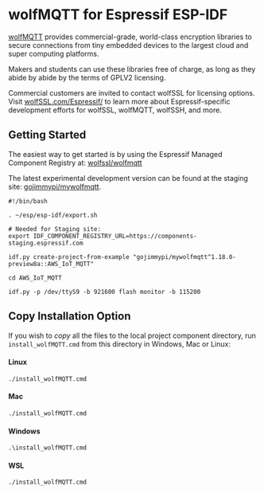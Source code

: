 # wolfMQTT for Espressif ESP-IDF

[wolfMQTT](https://www.wolfMQTT.com) provides commercial-grade, world-class encryption libraries to secure connections
from tiny embedded devices to the largest cloud and super computing platforms.

Makers and students can use these libraries free of charge, as long as they abide by abide by the terms of GPLV2 licensing.

Commercial customers are invited to contact wolfSSL for licensing options.
Visit [wolfSSL.com/Espressif/](https://www.wolfSSL.com/Espressif/) to learn
more about Espressif-specific development efforts for wolfSSL, wolfMQTT, wolfSSH, and more.

## Getting Started

The easiest way to get started is by using the Espressif Managed Component Registry
at: [wolfssl/wolfmqtt](https://components.espressif.com/components/wolfssl/wolfmqtt)

The latest experimental development version can be found at the staging site: [gojimmypi/mywolfmqtt](https://components-staging.espressif.com/components/gojimmypi/mywolfmqtt/versions/1.18.0-preview8a?language=en).

```
#!/bin/bash

. ~/esp/esp-idf/export.sh

# Needed for Staging site:
export IDF_COMPONENT_REGISTRY_URL=https://components-staging.espressif.com

idf.py create-project-from-example "gojimmypi/mywolfmqtt^1.18.0-preview8a::AWS_IoT_MQTT"

cd AWS_IoT_MQTT

idf.py -p /dev/ttyS9 -b 921600 flash monitor -b 115200

```

## Copy Installation Option

If you wish to _copy_ all the files to the local project component directory,
run `install_wolfMQTT.cmd` from this directory in Windows, Mac or Linux:



#### Linux
```
./install_wolfMQTT.cmd
```

#### Mac
```
./install_wolfMQTT.cmd
```

#### Windows
```
.\install_wolfMQTT.cmd
```

#### WSL
```
./install_wolfMQTT.cmd
```

